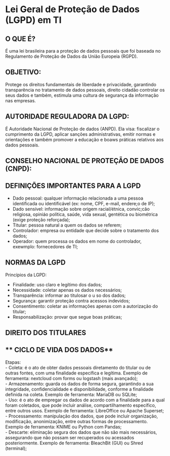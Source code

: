# Lei Geral de Proteção de Dados (LGPD) em TI

## **O QUE É?**    
É uma lei brasileira para a proteção de dados pessoais que foi baseada no Regulamento de Proteção de Dados da União Europeia (RGPD).   

## **OBJETIVO:**   
Protege os direitos fundamentais de liberdade e privacidade, garantindo transparência no tratamento de dados pessoais, direito cidadão controlar os seus dados e também, estimula uma cultura de segurança da informação nas empresas.   

## **AUTORIDADE REGULADORA DA LGPD:**   
É Autoridade Nacional de Proteção de dados (ANPD). Ela visa: fiscalizar o cumprimento da LGPD, aplicar sanções administrativas, emitir normas e orientações e também promover a educação e boaws práticas relativos aos dados pessoais. 

## **CONSELHO NACIONAL DE PROTEÇÃO DE DADOS (CNPD):**   

## **DEFINIÇÕES IMPORTANTES PARA A LGPD**   
  - Dado pessoal: qualquer informação relacionada a uma pessoa identificada ou identificável (ex: nome, CPF, e-mail, endere;o de IP);   
  - Dado sensível: informação sobre origem racial/étnica, convic;cão religiosa, opiniáo política, saúde, vida sexual, gentética ou biométrica (exige proteção reforçada);   
  - Titular: pessoa natural a quem os dados se referem;   
  - Controlador: empresa ou entidade que decide sobre o tratamento dos dados;   
  - Operador: quem processa os dados em nome do controlador, exewmplo: fornecedores de TI;   

   
## **NORMAS DA LGPD**   
Princípios da LGPD:      
  - Finalidade: uso claro e legítimo dos dados;   
  - Necessidade: coletar apenas os dados necessários;   
  - Transparência: informar ao titulosar o u so dos dados;   
  - Segurança: garantir proteção contra acessos indevidos;   
  - Consentimento: coletar as informações apenas com a autorização do titular;   
  - Responsabilização: provar que segue boas práticas;   
   
## **DIREITO DOS TITULARES**   


## ** CICLO DE VIDA DOS DADOS**   
Etapas:   
    - Coleta: é o ato de obter dados pessoais diretamento do titular ou de outras fontes, com uma finalidade específica e legítima. Exemplo de ferramenta: nextcloud com forms ou logstash (mais avançado);   
    - Armazenamento: guarda os dados de forma segura, garantindo a sua integridade, confidencialidade e disponibilidade, conforme a finalidade definida na coleta. Exemplo de ferramenta: MariaDB ou SQLite;   
    - Uso: é o ato de empregar os dados de acordo com a finalidade para a qual foram coletados, que pode incluir análise, compartilhamento específico, entre outros usos. Exemplo de ferramenta: LibreOffice ou Apache Superset;   
    - Processamento: manipulação dos dados, que pode incluir organização, modificação, anonimização, entre outras formas de processamento. Exemplo de ferramenta: KNIME ou Python com Pandas;   
    - Descarte: eliminação segura dos dados que não são mais necessários, assegurando que não possam ser recuperados ou acessados posteriormente. Exemplo de ferramenta: BleachBit (GUI) ou Shred (terminal);   
